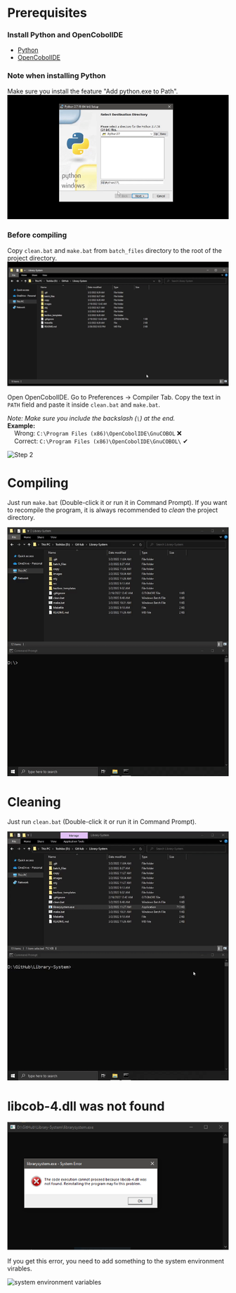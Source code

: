 # Prerequisites

### Install Python and OpenCobolIDE
- [Python](https://www.python.org/downloads/release/python-2718/)  
- [OpenCobolIDE](https://launchpad.net/cobcide/+download)  
  
### Note when installing Python
Make sure you install the feature "Add python.exe to Path".  
![Note when installing Python](https://github.com/jjsam07/Library-System/blob/main/images/note_when_installing_python.gif)
  
### Before compiling
Copy `clean.bat` and `make.bat` from `batch_files` directory to the root of the project directory.  
![Step 1](https://github.com/jjsam07/Library-System/blob/main/images/step1.gif)
  
Open OpenCobolIDE. Go to Preferences -> Compiler Tab. Copy the text in `PATH` field and paste it inside `clean.bat` and `make.bat`.  
  
*Note: Make sure you include the backslash (`\`) at the end.*  
**Example:**  
&nbsp;&nbsp;&nbsp;&nbsp;Wrong: `C:\Program Files (x86)\OpenCobolIDE\GnuCOBOL` ❌  
&nbsp;&nbsp;&nbsp;&nbsp;Correct: `C:\Program Files (x86)\OpenCobolIDE\GnuCOBOL\` ✔  
  
![Step 2](https://github.com/jjsam07/Library-System/blob/main/images/step2.gif)
  
# Compiling
Just run `make.bat` (Double-click it or run it in Command Prompt). If you want to recompile the program, it is always recommended to *clean* the project directory.  
  
![Compiling](https://github.com/jjsam07/Library-System/blob/main/images/compiling.gif)  
  
# Cleaning
Just run `clean.bat` (Double-click it or run it in Command Prompt).  
  
![Cleaning](https://github.com/jjsam07/Library-System/blob/main/images/cleaning.gif)  
  
# libcob-4.dll was not found
![libcob-4.dll was not found](https://github.com/jjsam07/Library-System/blob/main/images/libcobdll_not_found.png)

If you get this error, you need to add something to the system environment virables.  

![system environment variables](https://github.com/jjsam07/Library-System/blob/main/images/system_environment_variables)